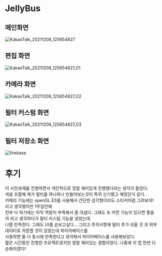 # JellyBus

## 메인화면
![KakaoTalk_20211208_125654827](https://user-images.githubusercontent.com/74517871/145146531-9091fda0-74e4-4a40-926b-b53c7be090b4.jpg)

## 편집 화면
![KakaoTalk_20211208_125654827_01](https://user-images.githubusercontent.com/74517871/145146529-3d036a9e-b3ee-4d16-b17b-b9dfc4626578.jpg)

## 카메라 화면
![KakaoTalk_20211208_125654827_02](https://user-images.githubusercontent.com/74517871/145146534-9a7faca5-5df7-4a63-882e-e7d48ea44b7b.jpg)

## 필터 커스텀 화면
![KakaoTalk_20211208_125654827_03](https://user-images.githubusercontent.com/74517871/145146367-30d17614-dc00-4a22-a417-4c66fe4a7bc0.jpg)

## 필터 저장소 화면
![firebase](https://user-images.githubusercontent.com/74517871/145146532-7db691e0-81d7-45d5-a624-bc5cf5851219.png)

# 후기

이 사전과제를 진행하면서 개인적으로 정말 재미있게 진행했다라는 생각이 들었다.  
색을 조합해 제가 필터를 하나하나 만들어보는것이 특히 신기했고 재밌던거 같다.  
카메라 기능에는 openGL ES를 사용해서 간단한 삼각형이라도 스티커처럼 그려보자! 라고 생각했지만 1주일안에  
전부 다 하기에는 아직 역량이 부족해서 좀 아쉽다. 그래도 또 어떤 기능이 있으면 좋을까 라고 생각하다가 필터 커스텀 기능을 넣었는데  
나름 만족한다. 그래도 UI좀 손보고싶다... 그리고 주의사항에 필터 추가 쉬울 것 과 외부데이터로 저장할 것이 있었는데 파이어베이스를  
사용하면 둘 다 동시에 만족한다고 생각해서 파이어베이스를 사용해보았다.  
짧은 시간동안 진행한 프로젝트였지만 정말 재미있는 경험이었다. 나중에 이 앱 한번 더 손봐야겠다!

